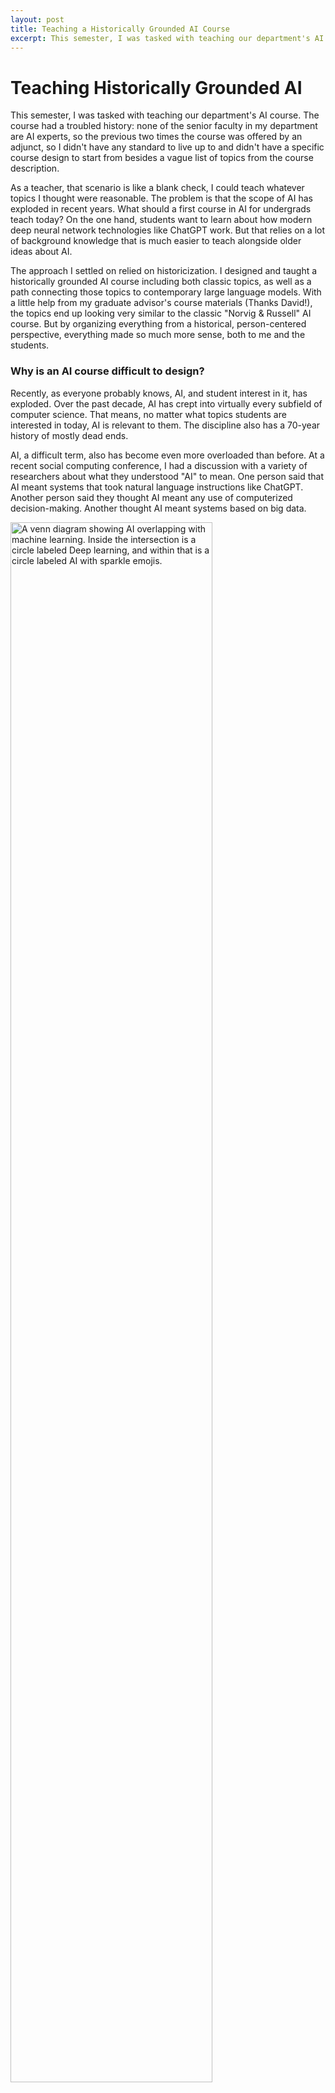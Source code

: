 ```yaml
---
layout: post
title: Teaching a Historically Grounded AI Course
excerpt: This semester, I was tasked with teaching our department's AI course. What should a first course in AI for undergrads teach today?
---
```


# Teaching Historically Grounded AI

This semester, I was tasked with teaching our department's AI course. The course had a troubled history: none of the senior faculty in my department are AI experts, so the previous two times the course was offered by an adjunct, so I didn't have any standard to live up to and didn't have a specific course design to start from besides a vague list of topics from the course description.

As a teacher, that scenario is like a blank check, I could teach whatever topics I thought were reasonable. The problem is that the scope of AI has exploded in recent years. What should a first course in AI for undergrads teach today? On the one hand, students want to learn about how modern deep neural network technologies like ChatGPT work. But that relies on a lot of background knowledge that is much easier to teach alongside older ideas about AI. 

The approach I settled on relied on historicization. I designed and taught a historically grounded AI course including both classic topics, as well as a path connecting those topics to contemporary large language models. With a little help from my graduate advisor's course materials (Thanks David!), the topics end up looking very similar to the classic "Norvig & Russell" AI course. But by organizing everything from a historical, person-centered perspective, everything made so much more sense, both to me and the students.

### Why is an AI course difficult to design?

Recently, as everyone probably knows, AI, and student interest in it, has exploded. Over the past decade, AI has crept into virtually every subfield of computer science. That means, no matter what topics students are interested in today, AI is relevant to them. The discipline also has a 70-year history of mostly dead ends.

AI, a difficult term, also has become even more overloaded than before. At a recent social computing conference, I had a discussion with a variety of researchers about what they understood "AI" to mean. One person said that AI meant systems that took natural language instructions like ChatGPT. Another person said they thought AI meant any use of computerized decision-making. Another thought AI meant systems based on big data.

<img src="{{site.baseurl}}/assets/images/AI/venn_diagram.png" alt="A venn diagram showing AI overlapping with machine learning. Inside the intersection is a circle labeled Deep learning, and within that is a circle labeled AI with sparkle emojis." style="width: 80%;"/>

### AI as a History of Practices

I found clarity in [a recent paper by Iris Van Rooij](https://link.springer.com/content/pdf/10.1007/s42113-024-00217-5.pdf) about defining AI.

<img src="{{site.baseurl}}/assets/images/AI/van_rooij.jpg" alt="A table from the above link showing several definitions of AI." style="width: 80%;"/>

In this table, Van Rooij and her coauthors taxonomize many of the ways that people use the term AI today. I was particularly struck by the sense of AI as "a history of practices reflecting different ideas of AI, resulting in the pursuit of different kinds of AI systems." In other words, AI is not a specific technology or scientific concept, it is a history of practices that lead to the pursuit of different kinds of AI systems. This is the perfect organizing concept of AI for an undergraduate course.

### The Course Concept

The traditional AI course (i.e. taught before the deep learning revolution) is organized around search as its unifying concept. The class introduces search algorithms and then goes thorugh a variety of applications such as game playing, planning, automatic reasoning and learning and shows how each problem area can be turned into a search problem.

My concept was to organize the AI course around a timeline. Instead of treating "AI" as any particular technology, I treat it as a history, tied up with the cold war and the US military's research funding system. While I'm not a historian and the class was a technical computer science class first, I found this approach helpful for organizing all the classical topics in a way that made sense to the students.

<img src="{{site.baseurl}}/assets/images/AI/dartmouth.png" alt="A photo of several early AI researchers, including Claude Shannon, Marvin Minsky and John McCarthy sitting in the grass at Dartmouth." style="width: 80%;"/>

In the first class, I introduce different definitions of AI to the students, discuss the Dartmouth Summer Research Project on Artificial Intelligence (which coined the term "artificial intelligence" [so that they wouldn't have to treat Norbert Wiener like a guru](https://medium.com/block-science/inside-the-very-human-origin-of-the-term-artificial-intelligence-and-its-seven-decade-c36e0326245e)), introduce the "waves" of AI summers (periods with a lot of AI funding) and winters (periods with a lack of AI funding) and then discuss whether that narrative is really true. We specifically talk about the 1997 chess match between Gary Kasparov and IBM's Deep Blue, which supposedly occurs in an AI winter, but required huge amounts of investment on the part of IMB.

By the third class, I introduce the story of Shakey the MIT robot and use it as an entrypoint to talking about search algorithms for pathfinding. We spend a few classes developing search algorithms such as depth-first and breadth first search and apply them to solve various logic puzzles.

Over the next seven weeks, I go through the standard AI course topics such as A* search, local optimization, the minimax algorithm, Bayesian reasoning and neural networks. I emphasize the connections to cybernetics and underlying utilitarian ethical framework behind the AI mindset. We then take an exam on the canonical topics from the first half of the course.

The second half of the course focuses on modern AI, with an emphasis on natural language processing. We talk about the rise of machine learning as an approach to AI and explore how three methods we have seen already: the Naive Bayes model, a softmax regression classifier and a multi-layer perceptron, all fit into the same framework of machine learning, and discuss the idea of training and test sets, loss functions and performance metrics. I also emphasize the number of parameters required for each model, and how the amount of training data and number of parameters are related.

The key concept that I teach for modern AI is the idea of a "latent space" where the actual dimensions are meaningless, but the similarity (often measured using a dot product) between the vectors for different inputs is meaningful. We see latent spaces for the first time with autoencoders, and then with word2vec. Exploring this concept in detail helps the students to understand convolutional neural networks and transformers in the next few weeks.

Along with convolutional neural networks, we talk about the history of the ImageNet challenge, how the University of Toronto team beat everyone's expectations and talk about the immediate aftermath, when Silicon Valley quickly started spending a lot of money on deep learning research.

Finally, we discussed the transformer architecture, with an emphasis on counting parameters. After the students understand how many parameters there are in each weight matrix, we go through the successively larger language models of 2018-2023 and the students' minds are blown by the scale of the successive GPT models. We finish the semester with two non-technical classes: one about social issues surrounding AI, especially related to bias and energy use, and another about fictions surrounding AI, including the myth of the AI apocalypse.

I really liked teaching this style of AI course for three reasons:

* The historical grounding gives a good answer to the question "why do we need to learn this?" Because it mattered at the time and influenced later researchers.
* It really gets the idea that AI is not some kind of fundamental science of intelligence (that label really belongs to cognitive science), it's a history of programming techniques for solving problems.
* It teaches students to be skeptical about the kinds of narratives that AI companies and researchers tell about their work. AI research has historically had a lot of benefits, but those benefits never really line up with the promises researchers' made along the way.

I got unanimously positive course evaluations (minus some grumbles about the math being too difficult), so this worked great, and I will definitely be using this framing again in the future.